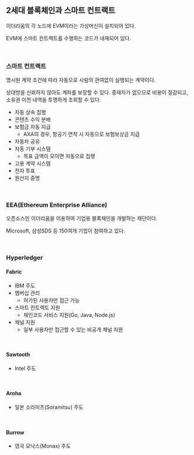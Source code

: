 ## 2세대 블록체인과 스마트 컨트랙트

이더리움의 각 노드에 EVM이라는 가상머신이 설치되어 있다.

EVM에 스마트 컨트랙트를 수행하는 코드가 내재되어 있다.

<br>

### 스마트 컨트랙트

명시된 계약 조건에 따라 자동으로 사람의 관여없이 실행되는 계약이다.

상대방을 신뢰하지 않아도 계좌를 보장할 수 있다. 중재자가 없으므로 비용이 절감되고, 소유권 이전 내역을 투명하게 조회할 수 있다.

- 자동 상속 집행
- 콘텐츠 수익 분배
- 보험금 자동 지급
  - AXA의 경우, 항공기 연착 시 자동으로 보험보상금 지급
- 자동차 공유
- 자동 기부 시스템
  - 목표 금액이 모이면 자동으로 집행
- 고용 계약 시스템
- 전자 투표
- 원산지 증명

<br>

### EEA(Ethereum Enterprise Alliance)

오픈소스인 이더리움을 이용하여 기업용 블록체인을 개발하는 재단이다.

Microsoft, 삼성SDS 등 150여개 기업이 참여하고 있다.

<br>

### Hyperledger

#### Fabric

- IBM 주도
- 멤버십 관리
  - 허가된 사용자만 접근 가능
- 스마트 컨트랙트 지원
  - 체인코드 서비스 지원(Go, Java, Node.js)
- 채널 지원
  - 일부 사용자만 접근할 수 있는 비공개 채널 지원

<br>

#### Sawtooth

- Intel 주도

<br>

#### Aroha

- 일본 소라미츠(Soramitsu) 주도

<br>

#### Burrow

- 영국 모낙스(Monax) 주도

<br>

